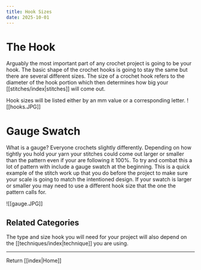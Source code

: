 ```yaml
---
title: Hook Sizes
date: 2025-10-01
---
```

# The Hook
Arguably the most important part of any crochet project is going to be your hook.  The basic shape of the crochet hooks is going to stay the same but there are several different sizes. The size of a crochet hook refers to the diameter of the hook portion which then determines how big your [[stitches/index|stitches]] will come out. 

Hook sizes will be listed either by an mm value or a corresponding letter. 
![[hooks.JPG]]

# Gauge Swatch
What is a gauge? Everyone crochets slightly differently. Depending on how tightly you hold your yarn your stitches could come out larger or smaller than the pattern even if your are following it 100%. To try and combat this a lot of pattern with include a gauge swatch at the beginning. This is a quick example of the stitch work up that you do before the project to make sure your scale is going to match the intentioned design. If your swatch is larger or smaller you may need to use a different hook size that the one the pattern calls for. 

![[gauge.JPG]]
## Related Categories
The type and size hook you will need for your project will also depend on the [[techniques/index|technique]] you are using. 


---

Return [[index|Home]]  